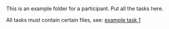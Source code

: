 This is an example folder for a participant. Put all the tasks here.

All tasks must contain certain files, see: [example task 1](./T1/task1/README.md)
